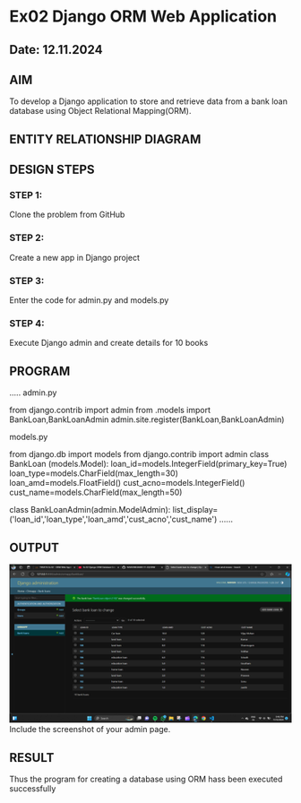 # Ex02 Django ORM Web Application
## Date:  12.11.2024 

## AIM
To develop a Django application to store and retrieve data from a bank loan database using Object Relational Mapping(ORM).

## ENTITY RELATIONSHIP DIAGRAM



## DESIGN STEPS

### STEP 1:
Clone the problem from GitHub

### STEP 2:
Create a new app in Django project

### STEP 3:
Enter the code for admin.py and models.py

### STEP 4:
Execute Django admin and create details for 10 books

## PROGRAM
.....
admin.py

from django.contrib import admin
from .models import BankLoan,BankLoanAdmin
admin.site.register(BankLoan,BankLoanAdmin)

models.py

from django.db import models
from django.contrib import admin
class BankLoan (models.Model):
    loan_id=models.IntegerField(primary_key=True)
    loan_type=models.CharField(max_length=30)
    loan_amd=models.FloatField()
    cust_acno=models.IntegerField()
    cust_name=models.CharField(max_length=50)
 
class BankLoanAdmin(admin.ModelAdmin):
    list_display=('loan_id','loan_type','loan_amd','cust_acno','cust_name')
......

## OUTPUT
![alt text](<orm bank.png>)
Include the screenshot of your admin page.


## RESULT
Thus the program for creating a database using ORM hass been executed successfully
